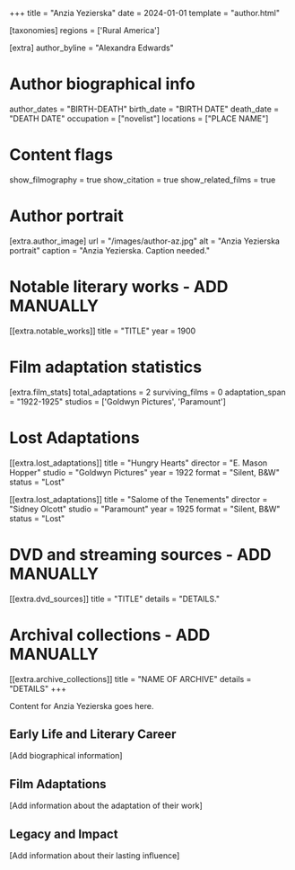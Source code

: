 +++
title = "Anzia Yezierska"
date = 2024-01-01
template = "author.html"

[taxonomies]
regions = ['Rural America']

[extra]
author_byline = "Alexandra Edwards"

# Author biographical info
author_dates = "BIRTH-DEATH"
birth_date = "BIRTH DATE"
death_date = "DEATH DATE"
occupation = ["novelist"]
locations = ["PLACE NAME"]

# Content flags
show_filmography = true
show_citation = true
show_related_films = true

# Author portrait
[extra.author_image]
url = "/images/author-az.jpg"
alt = "Anzia Yezierska portrait"
caption = "Anzia Yezierska. Caption needed."

# Notable literary works - ADD MANUALLY
[[extra.notable_works]]
title = "TITLE"
year = 1900

# Film adaptation statistics
[extra.film_stats]
total_adaptations = 2
surviving_films = 0
adaptation_span = "1922-1925"
studios = ['Goldwyn Pictures', 'Paramount']
# Lost Adaptations
[[extra.lost_adaptations]]
title = "Hungry Hearts"
director = "E. Mason Hopper"
studio = "Goldwyn Pictures"
year = 1922
format = "Silent, B&W"
status = "Lost"

[[extra.lost_adaptations]]
title = "Salome of the Tenements"
director = "Sidney Olcott"
studio = "Paramount"
year = 1925
format = "Silent, B&W"
status = "Lost"


# DVD and streaming sources - ADD MANUALLY
[[extra.dvd_sources]]
title = "TITLE"
details = "DETAILS."

# Archival collections - ADD MANUALLY
[[extra.archive_collections]]
title = "NAME OF ARCHIVE"
details = "DETAILS"
+++

Content for Anzia Yezierska goes here. 

## Early Life and Literary Career

[Add biographical information]

## Film Adaptations

[Add information about the adaptation of their work]

## Legacy and Impact

[Add information about their lasting influence]
